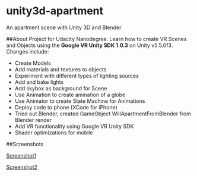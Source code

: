 # unity3d-apartment
An apartment scene with Unity 3D and Blender

##About
Project for Udacity Nanodegree. Learn how to create VR Scenes and Objects using the **Google VR Unity SDK 1.0.3** on Unity v5.5.0f3. Changes include:

* Create Models
* Add materials and textures to objects
* Experiment with different types of lighting sources
* Add and bake lights
* Add skybox as background for Scene
* Use Animation to create animation of a globe
* Use Animator to create State Machine for Animations
* Deploy code to phone (XCode for iPhone)
* Tried out Blender, created GameObject WillApartmentFromBlender from Blender render
* Add VR functionality using Google VR Unity SDK
* Shader optimizations for mobile

##Screenshots

[Screenshot1](https://github.com/WilliamQLiu/unity3d-apartment/blob/master/Screenshots/phonescreenshot1.jpg "view from phone")

[Screenshot2](https://github.com/WilliamQLiu/unity3d-apartment/blob/master/Screenshots/apartment_room.gif "view from unity game engine")
